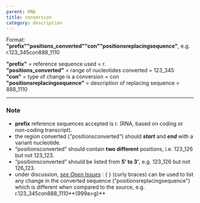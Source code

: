 ```yaml
---
parent: RNA
title: conversion
category: description
---
```


Format: **"prefix""positions_converted""con""positionsreplacingsequence"**,  e.g. r.123_345con888_1110

**"prefix"**  =  reference sequence used  =  r.<br>
**"positions_converted"**  =  range of nucleotides converted  =  123_345<br>
**"con"**  =  type of change is a conversion =  con<br> 
**"positionsreplacingsequence"**  =  description of replacing sequence  =  888_1110
 
---

### Note

*	**prefix** reference sequences accepted is r. (RNA, based on coding or non-coding transcript).
*	the region converted ("positionsconverted") should _**start**_ and _**end**_ with a variant nucleotide.
*	“positionsconverted” should contain **two different** positions, i.e. 123\_126 but not 123\_123.
*	“positionsconverted” should be listed from **5’ to 3’**, e.g. 123\_126 but not 126\_123.
*	under discussion, [_see Open Issues_](/recommendations/open-issues/#imperfectcopy)
	:	{ } (curly braces) can be used to list any change in the converted sequence ("positionsreplacingsequence") which is different when compared to the source, e.g. r.123_345con888_1110**{999a>g}**
